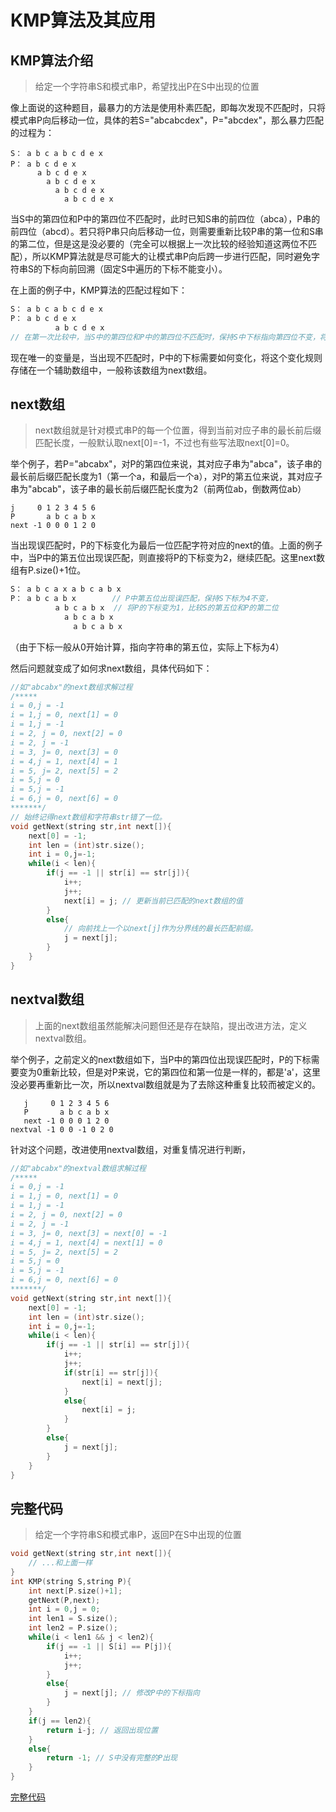 # KMP算法及其应用

## KMP算法介绍

> 给定一个字符串S和模式串P，希望找出P在S中出现的位置

像上面说的这种题目，最暴力的方法是使用朴素匹配，即每次发现不匹配时，只将模式串P向后移动一位，具体的若S="abcabcdex"，P="abcdex"，那么暴力匹配的过程为：

```
S： a b c a b c d e x
P： a b c d e x
      a b c d e x
        a b c d e x
          a b c d e x
            a b c d e x
```

当S中的第四位和P中的第四位不匹配时，此时已知S串的前四位（abca），P串的前四位（abcd）。若只将P串只向后移动一位，则需要重新比较P串的第一位和S串的第二位，但是这是没必要的（完全可以根据上一次比较的经验知道这两位不匹配），所以KMP算法就是尽可能大的让模式串P向后跨一步进行匹配，同时避免字符串S的下标向前回溯（固定S中遍历的下标不能变小）。

在上面的例子中，KMP算法的匹配过程如下：

```c++
S： a b c a b c d e x
P： a b c d e x
          a b c d e x
// 在第一次比较中，当S中的第四位和P中的第四位不匹配时，保持S中下标指向第四位不变，将P中下标变为指向第一位后重新比较。
```

现在唯一的变量是，当出现不匹配时，P中的下标需要如何变化，将这个变化规则存储在一个辅助数组中，一般称该数组为next数组。

## next数组

> next数组就是针对模式串P的每一个位置，得到当前对应子串的最长前后缀匹配长度，一般默认取next[0]=-1，不过也有些写法取next[0]=0。

举个例子，若P="abcabx"，对P的第四位来说，其对应子串为"abca"，该子串的最长前后缀匹配长度为1（第一个a，和最后一个a），对P的第五位来说，其对应子串为"abcab"，该子串的最长前后缀匹配长度为2（前两位ab，倒数两位ab）

```
j     0 1 2 3 4 5 6
P       a b c a b x
next -1 0 0 0 1 2 0
```

当出现误匹配时，P的下标变化为最后一位匹配字符对应的next的值。上面的例子中，当P中的第五位出现误匹配，则直接将P的下标变为2，继续匹配。这里next数组有P.size()+1位。

```c++
S： a b c a x a b c a b x
P： a b c a b x        // P中第五位出现误匹配，保持S下标为4不变，
          a b c a b x  // 将P的下标变为1，比较S的第五位和P的第二位
            a b c a b x
              a b c a b x
```

（由于下标一般从0开始计算，指向字符串的第五位，实际上下标为4）

然后问题就变成了如何求next数组，具体代码如下：

```C++ 
//如"abcabx"的next数组求解过程
/*****
i = 0,j = -1
i = 1,j = 0, next[1] = 0
i = 1,j = -1
i = 2, j = 0, next[2] = 0
i = 2, j = -1
i = 3, j= 0, next[3] = 0
i = 4,j = 1, next[4] = 1
i = 5, j= 2, next[5] = 2
i = 5,j = 0
i = 5,j = -1
i = 6,j = 0, next[6] = 0
*******/
// 始终记得next数组和字符串str错了一位。
void getNext(string str,int next[]){
    next[0] = -1;
    int len = (int)str.size();
    int i = 0,j=-1;
    while(i < len){
        if(j == -1 || str[i] == str[j]){
            i++;
            j++;
            next[i] = j; // 更新当前已匹配的next数组的值
        }
        else{
            // 向前找上一个以next[j]作为分界线的最长匹配前缀。
            j = next[j]; 
        }
    }
}
```

## nextval数组

> 上面的next数组虽然能解决问题但还是存在缺陷，提出改进方法，定义nextval数组。

举个例子，之前定义的next数组如下，当P中的第四位出现误匹配时，P的下标需要变为0重新比较，但是对P来说，它的第四位和第一位是一样的，都是'a'，这里没必要再重新比一次，所以nextval数组就是为了去除这种重复比较而被定义的。

```
   j     0 1 2 3 4 5 6
   P       a b c a b x
   next -1 0 0 0 1 2 0
nextval -1 0 0 -1 0 2 0
```

针对这个问题，改进使用nextval数组，对重复情况进行判断，

```C++
//如"abcabx"的nextval数组求解过程
/*****
i = 0,j = -1
i = 1,j = 0, next[1] = 0
i = 1,j = -1
i = 2, j = 0, next[2] = 0
i = 2, j = -1
i = 3, j= 0, next[3] = next[0] = -1
i = 4,j = 1, next[4] = next[1] = 0
i = 5, j= 2, next[5] = 2
i = 5,j = 0
i = 5,j = -1
i = 6,j = 0, next[6] = 0
*******/
void getNext(string str,int next[]){
    next[0] = -1;
    int len = (int)str.size();
    int i = 0,j=-1;
    while(i < len){
        if(j == -1 || str[i] == str[j]){
            i++;
            j++;
            if(str[i] == str[j]){
                next[i] = next[j];
            }
            else{
                next[i] = j;
            }
        }
        else{
            j = next[j];
        }
    }
}
```

## 完整代码

> 给定一个字符串S和模式串P，返回P在S中出现的位置

```c++
void getNext(string str,int next[]){
    // ...和上面一样
}
int KMP(string S,string P){
    int next[P.size()+1];
    getNext(P,next);
    int i = 0,j = 0;
    int len1 = S.size();
    int len2 = P.size();
    while(i < len1 && j < len2){
        if(j == -1 || S[i] == P[j]){
            i++;
            j++;
        }
        else{
            j = next[j]; // 修改P中的下标指向
        }
    }
    if(j == len2){
        return i-j; // 返回出现位置
    }
    else{
        return -1; // S中没有完整的P出现
    }
}
```
[完整代码](https://github.com/poohRui/doc/blob/master/kmp.cpp)
